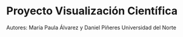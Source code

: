 # Proyecto Visualización Científica

Autores: María Paula Álvarez y Daniel Piñeres
Universidad del Norte

```{tableofcontents}
```
